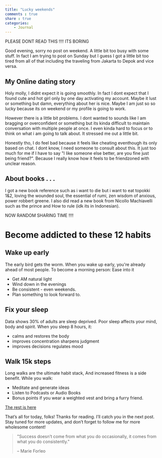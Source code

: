 ```yaml
---
title: "Lucky weekends"
comments : true
share : true
categories:
    - Journal
---
```

PLEASE DONT READ THIS !!!! ITS BORING

Good evening, sorry no post on weekend. A little bit too busy with some stuff. In fact I am trying to post on Sunday but I guess I got a little bit too tired from all of that including the traveling from Jakarta to Depok and vice versa.

## My Online dating story

Holy molly, I didnt expect it is going smoothly. In fact I dont expect that I found cute and hot girl only by one day activating my account. Maybe it lust or something but damn, everything about her is nice. Maybe I am just so so lucky because its on weekend or my profile is going to work.

However there is a little bit problems. I dont wanted to sounds like I am bragging or overconfident or something but its kinda difficult to maintain conversation with multiple people at once. I even kinda hard to focus or to think on what i am going to talk about. It stressed me out a little bit.

Honestly tho, I do feel bad because it feels like cheating eventhough its only based on chat. I dont know, I need someone to consult about this. It just too much for me if I have to say "I like someone else better, are you fine just being friend?". Because I really know how it feels to be friendzoned with unclear reason.

## About books . . .

I got a new book reference such as i want to die but i want to eat topokki 1&2, loving the wounded soul, the essential of rumi, zen wisdom of anxious, power robbert greene. I also did read a new book from Nicollo Machiavelli such as the prince and How to rule (idk its in Indonesian).

NOW RANDOM SHARING TIME !!!!

# Become addicted to these 12 habits

## Wake up early

The early bird gets the worm. When you wake up early, you're already ahead of most people. To become a morning person:
Ease into it

- Get AM natural light
- Wind down in the evenings
- Be consistent - even weekends.
- Plan something to look forward to.

## Fix your sleep

Data shows 30% of adults are sleep deprived. Poor sleep affects your mind, body and spirit. When you sleep 8 hours, it:

* calms and restores the body
* improves concentration sharpens judgment
* improves decisions regulates mood

## Walk 15k steps

Long walks are the ultimate habit stack, And increased fitness is a side benefit.
While you walk:

* Meditate and generate ideas
* Listen to Podcasts or Audio Books
* Bonus points if you wear a weighted vest and bring a furry friend.

[The rest is here](https://x.com/IAmClintMurphy/status/1874512443575050509)

That’s all for today, folks! Thanks for reading. I’ll catch you in the next post. Stay tuned for more updates, and don’t forget to follow me for more wholesome content!

> "Success doesn’t come from what you do occasionally, it comes from what you do consistently." 
>
> – Marie Forleo

